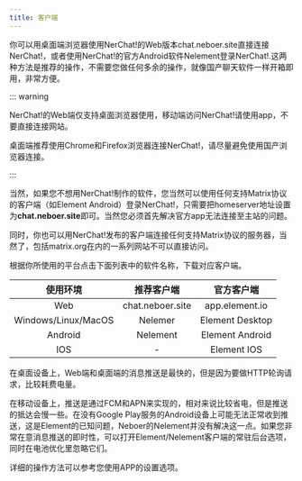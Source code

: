 ```yaml
---
title: 客户端
---
```


你可以用桌面端浏览器使用NerChat!的Web版本chat.neboer.site直接连接NerChat!，或者使用NerChat!的官方Android软件Nelement登录NerChat!.这两种方法是推荐的操作，不需要您做任何多余的操作，就像国产聊天软件一样开箱即用，非常方便。

::: warning

NerChat!的Web端仅支持桌面浏览器使用，移动端访问NerChat!请使用app，不要直接连接网站。

桌面端推荐使用Chrome和Firefox浏览器连接NerChat!，请尽量避免使用国产浏览器连接。

:::

当然，如果您不想用NerChat!制作的软件，您当然可以使用任何支持Matrix协议的客户端（如Element Android）登录NerChat!，只需要把homeserver地址设置为**chat.neboer.site**即可。当然您必须首先解决官方app无法连接至主站的问题。

同时，你也可以用NerChat!发布的客户端连接任何支持Matrix协议的服务器，当然了，包括matrix.org在内的一系列网站不可以直接访问。

根据你所使用的平台点击下面列表中的软件名称，下载对应客户端。

| 使用环境            | 推荐客户端  |  官方客户端  |
| :----:            | :--------: | :--------: |
|Web                |chat.neboer.site|app.element.io|
|Windows/Linux/MacOS|  Nelemer   | Element Desktop|
|Android            |  Nelement    | Element Android |
|IOS                | -          | Element IOS     |

在桌面设备上，Web端和桌面端的消息推送是最快的，但是因为要做HTTP轮询请求，比较耗费电量。

在移动设备上，推送是通过FCM和APN来实现的，相对来说比较省电，但是推送的抵达会慢一些。在没有Google Play服务的Android设备上可能无法正常收到推送，这是Element的已知问题，Neboer的Nelement并没有解决这一点。如果您非常在意消息推送的即时性，可以打开Element/Nelement客户端的常驻后台选项，同时在电池优化里忽略它们。

详细的操作方法可以参考您使用APP的设置选项。